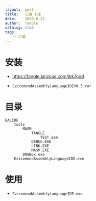 ```yaml
---
layout:  post
title:   汇编 IDE
date:    2020-8-22
author:  Tangle
catalog: true
tags:
    - 汇编
---
```


# 安装

- <https://tangle.lanzous.com/ibk7qod>

- `EzicomondAssemblyLanguageIDEV0.3.rar`

# 目录

```
EALIDE
    tools
        MASM
            TANGLE
                TEST.asm
            DEBUG.EXE
            LINK.EXE
            MASM.EXE
        DOSBox.exe
    EzicomondAssemblyLanguageIDE.exe
```

# 使用

- `EzicomondAssemblyLanguageIDE.exe`
